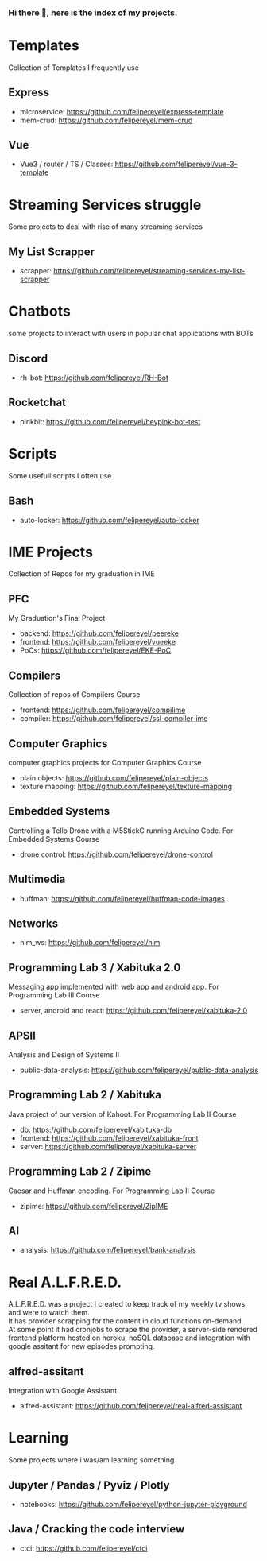 ### Hi there 👋, here is the index of my projects.


# Templates
Collection of Templates I frequently use

## Express
- microservice: https://github.com/felipereyel/express-template
- mem-crud: https://github.com/felipereyel/mem-crud

## Vue
- Vue3 / router / TS / Classes: https://github.com/felipereyel/vue-3-template


# Streaming Services struggle
Some projects to deal with rise of many streaming services

## My List Scrapper
- scrapper: https://github.com/felipereyel/streaming-services-my-list-scrapper


# Chatbots
some projects to interact with users in popular chat applications with BOTs

## Discord
- rh-bot: https://github.com/felipereyel/RH-Bot

## Rocketchat
- pinkbit: https://github.com/felipereyel/heypink-bot-test

# Scripts
Some usefull scripts I often use

## Bash
- auto-locker: https://github.com/felipereyel/auto-locker


# IME Projects
Collection of Repos for my graduation in IME

## PFC
My Graduation's Final Project

- backend: https://github.com/felipereyel/peereke
- frontend: https://github.com/felipereyel/vueeke
- PoCs: https://github.com/felipereyel/EKE-PoC

## Compilers
Collection of repos of Compilers Course
- frontend: https://github.com/felipereyel/compilime
- compiler: https://github.com/felipereyel/ssl-compiler-ime

## Computer Graphics
computer graphics projects for Computer Graphics Course
- plain objects: https://github.com/felipereyel/plain-objects
- texture mapping: https://github.com/felipereyel/texture-mapping

## Embedded Systems
Controlling a Tello Drone with a M5StickC running Arduino Code. For Embedded Systems Course
- drone control: https://github.com/felipereyel/drone-control

## Multimedia
- huffman: https://github.com/felipereyel/huffman-code-images

## Networks
- nim_ws: https://github.com/felipereyel/nim

## Programming Lab 3 / Xabituka 2.0
Messaging app implemented with web app and android app. For Programming Lab III Course
- server, android and react: https://github.com/felipereyel/xabituka-2.0

## APSII
Analysis and Design of Systems II
- public-data-analysis: https://github.com/felipereyel/public-data-analysis

## Programming Lab 2 / Xabituka
Java project of our version of Kahoot. For Programming Lab II Course
- db: https://github.com/felipereyel/xabituka-db
- frontend: https://github.com/felipereyel/xabituka-front
- server: https://github.com/felipereyel/xabituka-server


## Programming Lab 2 / Zipime
Caesar and Huffman encoding. For Programming Lab II Course
- zipime: https://github.com/felipereyel/ZipIME

## AI
- analysis: https://github.com/felipereyel/bank-analysis


# Real A.L.F.R.E.D.
A.L.F.R.E.D. was a project I created to keep track of my weekly tv shows and were to watch them.  
It has provider scrapping for the content in cloud functions on-demand.  
At some point it had cronjobs to scrape the provider, a server-side rendered frontend platform hosted on heroku, noSQL database and integration with google assitant for new episodes prompting.

## alfred-assitant
Integration with Google Assistant
- alfred-assistant: https://github.com/felipereyel/real-alfred-assistant


# Learning
Some projects where i was/am learning something

## Jupyter / Pandas / Pyviz / Plotly
- notebooks: https://github.com/felipereyel/python-jupyter-playground

## Java / Cracking the code interview
- ctci: https://github.com/felipereyel/ctci
